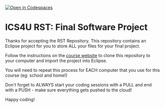 [![Open in Codespaces](https://classroom.github.com/assets/launch-codespace-2972f46106e565e64193e422d61a12cf1da4916b45550586e14ef0a7c637dd04.svg)](https://classroom.github.com/open-in-codespaces?assignment_repo_id=19648536)
# ICS4U RST: Final Software Project

Thanks for accepting the RST Repository. This repository contains an Eclipse project for you to store ALL your files for your final project.

Follow the instructions on the [course website](https://mrsspindler.github.io/ICS4UC_Notes/4U_HTML_Files/Unit%201/Activity%201%20Developer%20Tools%20Eclipse%20JavaFX%20GitHub.html#CloneImport) to clone this repository to your computer and import the project into Eclipse.

You will need to repeat this process for EACH computer that you use for this course (eg: school and home!)

Don't forget to ALWAYS start your coding sessions with a PULL and end with a PUSH - make sure everything gets pushed to the cloud!

Happy coding!
